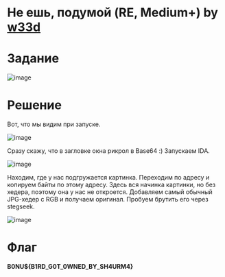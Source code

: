 # Не ешь, подумой (RE, Medium+) by [w33d](https://github.com/w3irdd)

# Задание

![image](https://github.com/rolegiv/CTF-Writeups/assets/147992165/6eaefd10-c2fc-47c9-a29d-936f191368db)


# Решение

Вот, что мы видим при запуске.

![image](https://github.com/rolegiv/CTF-Writeups/assets/147992165/59cdc002-87ff-4083-92b1-fa32b361721f)

Сразу скажу, что в загловке окна рикрол в Base64 :) Запускаем IDA.

![image](https://github.com/rolegiv/CTF-Writeups/assets/147992165/1a82917f-33da-4234-a9e5-83c989dc8fc9)

Находим, где у нас подгружается картинка. Переходим по адресу и копируем байты по этому адресу. Здесь вся начинка картинки, но без хедера, поэтому она у нас не откроется. Добавляем самый обычный JPG-хедер с RGB и получаем оригинал.
Пробуем брутить его через stegseek.

![image](https://github.com/rolegiv/CTF-Writeups/assets/147992165/b4dbe550-4a95-4426-a3aa-4d49995be174)

# Флаг
**B0NU${B1RD_G0T_0WNED_BY_SH4URM4}**

